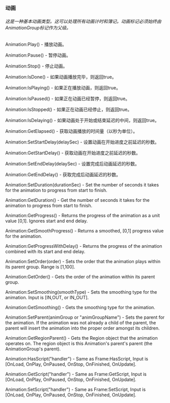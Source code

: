 ### 动画

###### 这是一种基本动画类型。这可以处理所有动画计时和簿记。动画标记必须始终由AnimationGroup标记作为父级。

Animation:Play\(\) - 播放动画。

Animation:Pause\(\) - 暂停动画。

Animation:Stop\(\) - 停止动画。

Animation:IsDone\(\) - 如果动画播放完毕，则返回true。

Animation:IsPlaying\(\) - 如果正在播放动画，则返回true。

Animation:IsPaused\(\) - 如果正在动画已经暂停，则返回true。

Animation:IsStopped\(\) - 如果正在动画已经停止，则返回true。

Animation:IsDelaying\(\) - 如果动画处于开始或结束延迟的中间，则返回true。

Animation:GetElapsed\(\) - 获取动画播放的时间量（以秒为单位）。

Animation:SetStartDelay\(delaySec\) - 设置动画在开始进度之前延迟的秒数。

Animation:GetStartDelay\(\) - 获取动画在开始进度之前延迟的秒数。

Animation:SetEndDelay\(delaySec\) - 设置完成后动画延迟的秒数。

Animation:GetEndDelay\(\) - 获取完成后动画延迟的秒数。

Animation:SetDuration\(durationSec\) - Set the number of seconds it takes for the animation to progress from start to finish.

Animation:GetDuration\(\) - Get the number of seconds it takes for the animation to progress from start to finish.

Animation:GetProgress\(\) - Returns the progress of the animation as a unit value \[0,1\]. Ignores start and end delay.

Animation:GetSmoothProgress\(\) - Returns a smoothed, \[0,1\] progress value for the animation.

Animation:GetProgressWithDelay\(\) - Returns the progress of the animation combined with its start and end delay.

Animation:SetOrder\(order\) - Sets the order that the animation plays within its parent group. Range is \[1,100\].

Animation:GetOrder\(\) - Gets the order of the animation within its parent group.

Animation:SetSmoothing\(smoothType\) - Sets the smoothing type for the animation. Input is \[IN,OUT, or IN\_OUT\].

Animation:GetSmoothing\(\) - Gets the smoothing type for the animation.

Animation:SetParent\(animGroup or "animGroupName"\) - Sets the parent for the animation. If the animation was not already a child of the parent, the parent will insert the animation into the proper order amongst its children.

Animation:GetRegionParent\(\) - Gets the Region object that the animation operates on. The region object is this Animation's parent's parent \(the AnimationGroup's parent\).

Animation:HasScript\("handler"\) - Same as Frame:HasScript, Input is \[OnLoad, OnPlay, OnPaused, OnStop, OnFinished, OnUpdate\].

Animation:GetScript\("handler"\) - Same as Frame:GetScript, Input is \[OnLoad, OnPlay, OnPaused, OnStop, OnFinished, OnUpdate\].

Animation:SetScript\("handler"\) - Same as Frame:SetScript, Input is \[OnLoad, OnPlay, OnPaused, OnStop, OnFinished, OnUpdate\].

